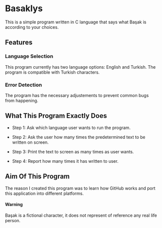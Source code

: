 # Basaklys
This is a simple program written in C language that says what Başak is according to your choices.

## Features
### Language Selection
This program currently has two language options: English and Turkish. 
The program is compatible with Turkish characters.

### Error Detection
The program has the necessary adjustements to prevent common bugs from happening.

## What This Program Exactly Does
- Step 1: Ask which language user wants to run the program.
* Step 2: Ask the user how many times the predetermined text to be written on screen.
+ Step 3: Print the text to screen as many times as user wants.
- Step 4: Report how many times it has written to user.

## Aim Of This Program
The reason I created this program was to learn how GitHub works and port this application into different platforms.

#### Warning
Başak is a fictional character, it does not represent of reference any real life person. 
